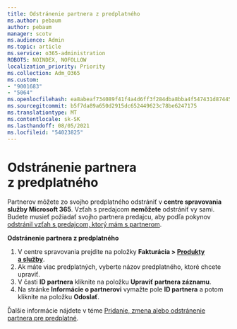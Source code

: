 ```yaml
---
title: Odstránenie partnera z predplatného
ms.author: pebaum
author: pebaum
manager: scotv
ms.audience: Admin
ms.topic: article
ms.service: o365-administration
ROBOTS: NOINDEX, NOFOLLOW
localization_priority: Priority
ms.collection: Adm_O365
ms.custom:
- "9001683"
- "5064"
ms.openlocfilehash: ea8abeaf734089f41f4a4d6ff3f284dba8bba4f547431d87445c249983dccb55
ms.sourcegitcommit: b5f7da89a650d2915dc652449623c78be6247175
ms.translationtype: MT
ms.contentlocale: sk-SK
ms.lasthandoff: 08/05/2021
ms.locfileid: "54023825"
---
```

# <a name="remove-a-partner-from-a-subscription"></a>Odstránenie partnera z predplatného

Partnerov môžete zo svojho predplatného odstrániť v **centre spravovania služby Microsoft 365**. Vzťah s predajcom **nemôžete** odstrániť vy sami. Budete musieť požiadať svojho partnera predajcu, aby podľa pokynov [odstránil vzťah s predajcom, ktorý mám s partnerom](https://docs.microsoft.com/partner-center/remove-a-relationship).

**Odstránenie partnera z predplatného**

1. V centre spravovania prejdite na položky **Fakturácia > [Produkty a služby](https://go.microsoft.com/fwlink/p/?linkid=842054)**.
2. Ak máte viac predplatných, vyberte názov predplatného, ktoré chcete upraviť.
3. V časti **ID partnera** kliknite na položku **Upraviť partnera záznamu**.
4. Na stránke **Informácie o partnerovi** vymažte pole **ID partnera** a potom kliknite na položku **Odoslať**.

Ďalšie informácie nájdete v téme [Pridanie, zmena alebo odstránenie partnera pre predplatné](https://docs.microsoft.com/microsoft-365/admin/misc/add-partner?view=o365-worldwide).
